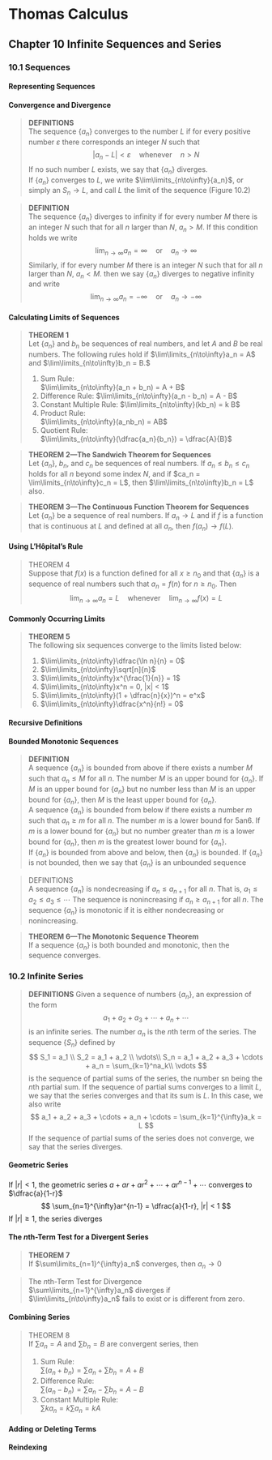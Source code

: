 # Thomas Calculus
## Chapter 10 Infinite Sequences and Series
### 10.1 Sequences
#### Representing Sequences
#### Convergence and Divergence
> **DEFINITIONS**  
> The sequence $\{a_n\}$ converges to the number $L$ if for every positive number $\varepsilon$ there corresponds an integer $N$ such that
> $$
> |a_n - L| < \varepsilon\quad\mathsf{whenever}\quad n > N
> $$
>If no such number $L$ exists, we say that $\{a_n\}$ diverges.   
If $\{a_n\}$ converges to $L$, we write $\lim\limits_{n\to\infty}{a_n}$, or simply an ${S_n\to L}$, and call $L$ the limit of the sequence (Figure 10.2)

>**DEFINITION**   
The sequence $\{a_n\}$ diverges to infinity if for every number $M$ there is an integer $N$ such that for all $n$ larger than $N$, $a_n > M$. If this condition holds we write
> $$
> \lim_{n\to\infty}a_n =\infty \quad\mathsf{or}\quad a_n\to\infty
> $$
>Similarly, if for every number $M$ there is an integer $N$ such that for all $n$ larger than $N$, $a_n < M$. then we say $\{a_n\}$ diverges to negative infinity and write
> $$
> \lim_{n\to\infty}a_n =-\infty \quad\mathsf{or}\quad a_n\to-\infty
> $$
#### Calculating Limits of Sequences
>**THEOREM 1**   
Let $\{a_n\}$ and ${b_n}$ be sequences of real numbers, and let $A$ and $B$ be real numbers. The following rules hold if $\lim\limits_{n\to\infty}a_n = A$ and $\lim\limits_{n\to\infty}b_n = B.$
>1. Sum Rule:   
$\lim\limits_{n\to\infty}(a_n + b_n) = A + B$  
>2. Difference Rule: 
$\lim\limits_{n\to\infty}(a_n - b_n) = A - B$
>3. Constant Multiple Rule: 
$\lim\limits_{n\to\infty}(kb_n) = k B$
>4. Product Rule:   
$\lim\limits_{n\to\infty}(a_nb_n) = AB$
>5. Quotient Rule:  
$\lim\limits_{n\to\infty}(\dfrac{a_n}{b_n}) = \dfrac{A}{B}$

> **THEOREM 2—The Sandwich Theorem for Sequences**   
Let $\{a_n\}$, ${b_n}$, and ${c_n}$ be sequences of real numbers. If $a_n \le b_n \le c_n$ holds for all $n$ beyond some index $N$, and if $ca_n = \lim\limits_{n\to\infty}c_n = L$, then $\lim\limits_{n\to\infty}b_n = L$ also.

>**THEOREM 3—The Continuous Function Theorem for Sequences**  
Let $\{a_n\}$ be a sequence of real numbers. If $a_n\to L$ and if $f$ is a function that is continuous at $L$ and defined at all $a_n$, then $f(a_n) \to f(L).$
#### Using L’Hôpital’s Rule
>THEOREM 4   
Suppose that $f(x)$ is a function defined for all $x \ge n_0$ and that $\{a_n\}$ is a sequence of real numbers such that $a_n = f(n)$ for $n \ge n_0$. Then
> $$
> \lim_{n\to\infty}a_n = L\quad\mathsf{whenever}\quad \lim_{n\to\infty}f(x) = L
> $$
#### Commonly Occurring Limits
>**THEOREM 5**   
The following six sequences converge to the limits listed below:  
>1. $\lim\limits_{n\to\infty}\dfrac{\ln n}{n} = 0$ 
>2. $\lim\limits_{n\to\infty}\sqrt[n]{n}$  
>3. $\lim\limits_{n\to\infty}x^{\frac{1}{n}} = 1$ 
>4. $\lim\limits_{n\to\infty}x^n = 0, |x| < 1$
>5. $\lim\limits_{n\to\infty}(1 + \dfrac{n}{x})^n = e^x$ 
>6. $\lim\limits_{n\to\infty}\dfrac{x^n}{n!} = 0$
#### Recursive Definitions
#### Bounded Monotonic Sequences
>**DEFINITION**  
A sequence $\{a_n\}$ is bounded from above if there exists a number $M$ such that $a_n \le M$ for all $n$. The number $M$ is an upper bound for $\{a_n\}$. If $M$ is an upper bound for $\{a_n\}$ but no number less than $M$ is an upper bound for $\{a_n\}$, then $M$ is the least upper bound for $\{a_n\}$.  
A sequence $\{a_n\}$ is bounded from below if there exists a number $m$ such that $a_n \ge m$ for all $n$. The number $m$ is a lower bound for 5an6. If $m$ is a lower bound for $\{a_n\}$ but no number greater than $m$ is a lower bound for $\{a_n\}$, then $m$ is the greatest lower bound for $\{a_n\}$.  
If $\{a_n\}$ is bounded from above and below, then $\{a_n\}$ is bounded. If $\{a_n\}$ is not bounded, then we say that $\{a_n\}$ is an unbounded sequence

>DEFINITIONS   
A sequence $\{a_n\}$ is nondecreasing if $a_n \le a_{n+1}$ for all $n$. That is, $a_1 \le a_2 \le a_3 \le \cdots$ The sequence is nonincreasing if $a_n \ge a_{n+1}$ for all $n$. The sequence $\{a_n\}$ is monotonic if it is either nondecreasing or nonincreasing.

> **THEOREM 6—The Monotonic Sequence Theorem**  
If a sequence $\{a_n\}$ is both bounded and monotonic, then the sequence converges.
### 10.2 Infinite Series
>**DEFINITIONS** 
Given a sequence of numbers $\{a_n\}$, an expression of the form
>$$
>a_1 + a_2 + a_3 + \cdots + a_n + \cdots
>$$
>is an infinite series. The number $a_n$ is the $n$th term of the series. The sequence $\{S_n\}$ defined by
>$$
>S_1 = a_1 \\
>S_2 = a_1 + a_2 \\
>\vdots\\
>S_n = a_1 + a_2 + a_3 + \cdots + a_n = \sum_{k=1}^na_k\\
>\vdots
>$$
>is the sequence of partial sums of the series, the number sn being the $n$th partial sum. If the sequence of partial sums converges to a limit $L$, we say that the series converges and that its sum is $L$. In this case, we also write
>$$
>a_1 + a_2 + a_3 + \cdots + a_n + \cdots = \sum_{k=1}^{\infty}a_k = L
>$$
>If the sequence of partial sums of the series does not converge, we say that the series diverges.
#### Geometric Series
If $|r| < 1$, the geometric series $a + ar + ar^2 + \cdots + ar^{n-1} + \cdots$ converges to $\dfrac{a}{1-r}$
$$
\sum_{n=1}^{\infty}ar^{n-1} = \dfrac{a}{1-r}, |r| < 1
$$
If $|r| \ge 1$, the series diverges
#### The $n$th-Term Test for a Divergent Series
>**THEOREM 7**  
If $\sum\limits_{n=1}^{\infty}a_n$ converges, then $a_n \to 0$  

>The $n$th-Term Test for Divergence  
$\sum\limits_{n=1}^{\infty}a_n$ diverges if  $\lim\limits_{n\to\infty}a_n$ fails to exist or is different from zero.
#### Combining Series
>THEOREM 8   
If $\sum a_n = A$ and $\sum b_n = B$ are convergent series, then
>1. Sum Rule:   
$\sum (a_n + b_n) = \sum a_n + \sum b_n = A + B$  
>2. Difference Rule:   
$\sum (a_n - b_n) = \sum a_n - \sum b_n = A - B$ 
>3. Constant Multiple Rule:   
$\sum ka_n = k\sum a_n = kA$  
#### Adding or Deleting Terms
#### Reindexing